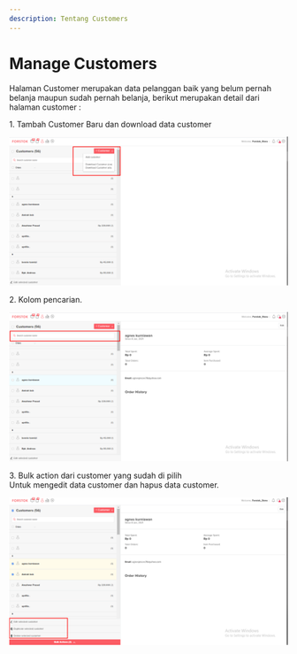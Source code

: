```yaml
---
description: Tentang Customers
---
```


# Manage Customers

Halaman Customer merupakan data pelanggan baik yang belum pernah belanja maupun sudah pernah belanja, berikut merupakan detail dari halaman customer :&#x20;

1\. Tambah Customer Baru dan download data customer

![](<../../.gitbook/assets/image (32) (1).png>)

2\. Kolom pencarian.

![](<../../.gitbook/assets/image (135) (1).png>)

3\. Bulk action dari customer yang sudah di pilih\
Untuk mengedit data customer dan hapus data customer.

![](<../../.gitbook/assets/image (193).png>)
